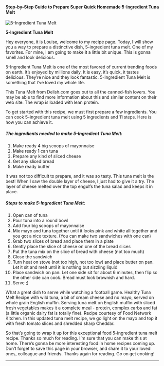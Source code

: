             

#### Step-by-Step Guide to Prepare Super Quick Homemade 5-Ingredient Tuna Melt

![5-Ingredient Tuna Melt](https://img-global.cpcdn.com/recipes/431e445721f91de6/751x532cq70/5-ingredient-tuna-melt-recipe-main-photo.jpg)

**5-Ingredient Tuna Melt**

Hey everyone, it is Louise, welcome to my recipe page. Today, I will show you a way to prepare a distinctive dish, 5-ingredient tuna melt. One of my favorites. For mine, I am going to make it a little bit unique. This is gonna smell and look delicious.

5-Ingredient Tuna Melt is one of the most favored of current trending foods on earth. It’s enjoyed by millions daily. It is easy, it’s quick, it tastes delicious. They’re nice and they look fantastic. 5-Ingredient Tuna Melt is something that I’ve loved my whole life.

This Tuna Melt from Delish.com goes out to all the canned-fish lovers. You may be able to find more information about this and similar content on their web site. The wrap is loaded with lean protein.

To get started with this recipe, we must first prepare a few ingredients. You can cook 5-ingredient tuna melt using 5 ingredients and 11 steps. Here is how you can achieve it.

##### The ingredients needed to make 5-Ingredient Tuna Melt:

1.  Make ready 4 big scoops of mayonnaise
2.  Make ready 1 can tuna
3.  Prepare any kind of sliced cheese
4.  Get any sliced bread
5.  Make ready butter

It was not too difficult to prepare, and it was so tasty. This tuna melt is the best! When I saw the double layer of cheese, I just had to give it a try. The layer of cheese melted over the top engulfs the tuna salad and keeps it in place.

##### Steps to make 5-Ingredient Tuna Melt:

1.  Open can of tuna
2.  Pour tuna into a round bowl
3.  Add four big scoops of mayonnaise
4.  Mix mayo and tuna together until it looks pink and white all together and you got a nice texture. (You can make two sandwiches with one can)
5.  Grab two slices of bread and place them in a plate
6.  Gently place the slice of cheese on one of the bread slices
7.  Put the tuna mix on the slice of bread with cheese (not too much)
8.  Close the sandwich
9.  Turn heat on stove (not too high, not too low) and place butter on pan. Let it sit and melt until it is nothing but sizzling liquid
10.  Place sandwich on pan. Let one side sit for about 6 minutes, then flip so the other side can cook. Bread must look brownish and hard.
11.  Serve ;)

What a great dish to serve while watching a football game. Healthy Tuna Melt Recipe with wild tuna, a bit of cream cheese and no mayo, served on whole grain English muffin. Serving tuna melt on English muffin with sliced fresh vegetables makes it a complete meal - protein, complex carbs and fat (a little organic dairy fat is totally fine). Recipe courtesy of Food Network Kitchen. In this updated tuna melt recipe, we go light on the mayo and top it with fresh tomato slices and shredded sharp Cheddar.

So that’s going to wrap it up for this exceptional food 5-ingredient tuna melt recipe. Thanks so much for reading. I’m sure that you can make this at home. There’s gonna be more interesting food in home recipes coming up. Don’t forget to save this page in your browser, and share it to your loved ones, colleague and friends. Thanks again for reading. Go on get cooking!

* * *